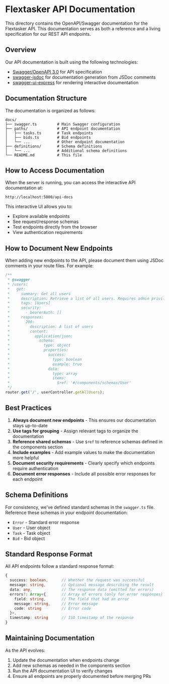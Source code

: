 # Flextasker API Documentation

This directory contains the OpenAPI/Swagger documentation for the Flextasker API. This documentation serves as both a reference and a living specification for our REST API endpoints.

## Overview

Our API documentation is built using the following technologies:
- [Swagger/OpenAPI 3.0](https://swagger.io/specification/) for API specification
- [swagger-jsdoc](https://github.com/Surnet/swagger-jsdoc) for documentation generation from JSDoc comments
- [swagger-ui-express](https://github.com/scottie1984/swagger-ui-express) for rendering interactive documentation

## Documentation Structure

The documentation is organized as follows:

```
docs/
├── swagger.ts         # Main Swagger configuration
├── paths/             # API endpoint documentation
│   ├── tasks.ts       # Task endpoints
│   ├── bids.ts        # Bid endpoints
│   └── ...            # Other endpoint documentation
├── definitions/       # Schema definitions
│   └── ...            # Additional schema definitions
└── README.md          # This file
```

## How to Access Documentation

When the server is running, you can access the interactive API documentation at:

```
http://localhost:5000/api-docs
```

This interactive UI allows you to:
- Explore available endpoints
- See request/response schemas
- Test endpoints directly from the browser
- View authentication requirements

## How to Document New Endpoints

When adding new endpoints to the API, please document them using JSDoc comments in your route files. For example:

```typescript
/**
 * @swagger
 * /users:
 *   get:
 *     summary: Get all users
 *     description: Retrieve a list of all users. Requires admin privileges.
 *     tags: [Users]
 *     security:
 *       - bearerAuth: []
 *     responses:
 *       200:
 *         description: A list of users
 *         content:
 *           application/json:
 *             schema:
 *               type: object
 *               properties:
 *                 success:
 *                   type: boolean
 *                   example: true
 *                 data:
 *                   type: array
 *                   items:
 *                     $ref: '#/components/schemas/User'
 */
router.get('/', userController.getAllUsers);
```

## Best Practices

1. **Always document new endpoints** - This ensures our documentation stays up-to-date
2. **Use tags for grouping** - Assign relevant tags to organize the documentation
3. **Reference shared schemas** - Use `$ref` to reference schemas defined in the components section
4. **Include examples** - Add example values to make the documentation more helpful
5. **Document security requirements** - Clearly specify which endpoints require authentication
6. **Document error responses** - Include all possible error responses for each endpoint

## Schema Definitions

For consistency, we've defined standard schemas in the `swagger.ts` file. Reference these schemas in your endpoint documentation:

- `Error` - Standard error response
- `User` - User object
- `Task` - Task object
- `Bid` - Bid object

## Standard Response Format

All API endpoints follow a standard response format:

```typescript
{
  success: boolean,      // Whether the request was successful
  message: string,       // Optional message describing the result
  data: any,             // The response data (omitted for errors)
  errors?: Array<{       // Array of errors (only for error responses)
    field: string,       // The field that had an error
    message: string,     // Error message
    code: string         // Error code
  }>,
  timestamp: string      // ISO timestamp of the response
}
```

## Maintaining Documentation

As the API evolves:

1. Update the documentation when endpoints change
2. Add new schemas as needed in the components section
3. Run the API documentation UI to verify changes
4. Ensure all endpoints are properly documented before merging PRs
